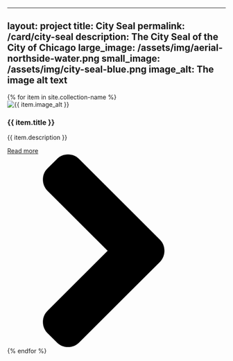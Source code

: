 ---
  layout: project
  title: City Seal
  permalink: /card/city-seal
  description: The City Seal of the City of Chicago
  large_image: /assets/img/aerial-northside-water.png
  small_image: /assets/img/city-seal-blue.png
  image_alt: The image alt text
  ---
<div class="card-deck">
  {% for item in site.collection-name %}
    <div class="card">
      <img class="card-img-top" src="{{ site.baseurl }}{{ item.small_image }}" alt="{{ item.image_alt }} ">
      <div class="card-body">
        <h3 class="card-title">{{ item.title }}</h3>
        <p class="card-text">{{ item.description }}</p>
      </div>
      <div class="card-footer">
        <a href="{{ site.baseurl }}{{ item.url }}" class="card-read-more-link">Read more <svg xmlns="http://www.w3.org/2000/svg" width="444.819" height="444.819" viewBox="0 0 444.819 444.819"><path d="M352.025 196.712L165.885 10.848C159.028 3.615 150.468 0 140.185 0s-18.84 3.62-25.696 10.848l-21.7 21.416c-7.045 7.043-10.567 15.604-10.567 25.692 0 9.897 3.52 18.56 10.566 25.98L231.544 222.41 92.785 361.168c-7.04 7.043-10.563 15.604-10.563 25.693 0 9.9 3.52 18.566 10.564 25.98l21.7 21.417c7.043 7.043 15.612 10.564 25.697 10.564 10.09 0 18.656-3.52 25.697-10.564L352.025 248.39c7.046-7.423 10.57-16.084 10.57-25.98.002-10.09-3.524-18.655-10.57-25.698z"/></svg></a>
      </div>
    </div>
  {% endfor %}
</div>
